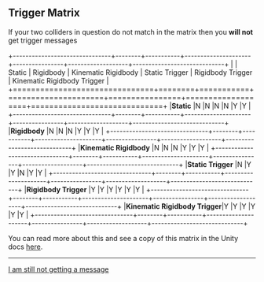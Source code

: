 ## Trigger Matrix

If your two colliders in question do not match in the matrix then you **will not** get trigger messages

+-------------------------------+--------+-----------+---------------------+----------------+-------------------+-----------------------------+
|                               | Static | Rigidbody | Kinematic Rigidbody | Static Trigger | Rigidbody Trigger | Kinematic Rigidbody Trigger |
+===============================+========+===========+=====================+================+===================+=============================+
|**Static**                     |N       |N          |N                    |N               |Y                  |Y                            |
+-------------------------------+--------+-----------+---------------------+----------------+-------------------+-----------------------------+
|**Rigidbody**                  |N       |N          |N                    |Y               |Y                  |Y                            |
+-------------------------------+--------+-----------+---------------------+----------------+-------------------+-----------------------------+
|**Kinematic Rigidbody**        |N       |N          |N                    |Y               |Y                  |Y                            |
+-------------------------------+--------+-----------+---------------------+----------------+-------------------+-----------------------------+
|**Static Trigger**             |N       |Y          |Y                    |N               |Y                  |Y                            |
+-------------------------------+--------+-----------+---------------------+----------------+-------------------+-----------------------------+
|**Rigidbody Trigger**          |Y       |Y          |Y                    |Y               |Y                  |Y                            |
+-------------------------------+--------+-----------+---------------------+----------------+-------------------+-----------------------------+
|**Kinematic Rigidbody Trigger**|Y       |Y          |Y                    |Y               |Y                  |Y                            |
+-------------------------------+--------+-----------+---------------------+----------------+-------------------+-----------------------------+

You can read more about this and see a copy of this matrix in the Unity docs [here](https://docs.unity3d.com/Manual/CollidersOverview.html).

---
[I am still not getting a message](4%20Local%20Functions%203D.md)